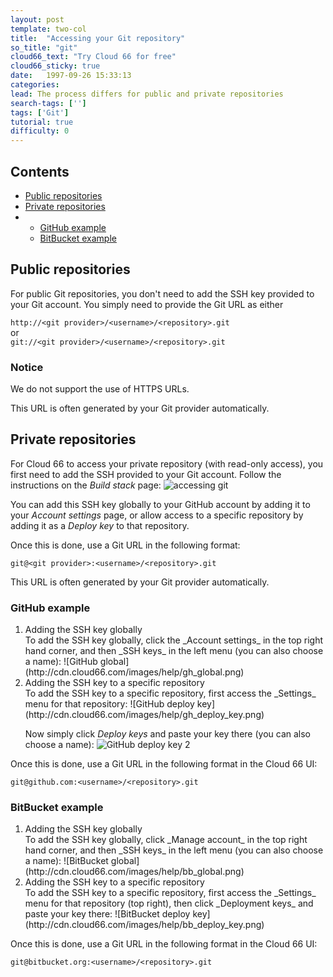```yaml
---
layout: post
template: two-col
title:  "Accessing your Git repository"
so_title: "git"
cloud66_text: "Try Cloud 66 for free"
cloud66_sticky: true
date:   1997-09-26 15:33:13
categories: 
lead: The process differs for public and private repositories
search-tags: ['']
tags: ['Git']
tutorial: true
difficulty: 0
---
```


<h2>Contents</h2>
<ul class="page-toc">
	<li>
		<a href="#public">Public repositories</a>
	</li>
	<li>
		<a href="#private">Private repositories</a>
			        <li>
                        <ul>
                        <li><a href="#github">GitHub example</a></li>
                        <li><a href="#bitbucket">BitBucket example</a></li>
                        </ul>
                    </li>
	</li>
</ul>

<h2 id="public">Public repositories</h2>
For public Git repositories, you don't need to add the SSH key provided to your Git account. You simply need to provide the Git URL as either

`http://<git provider>/<username>/<repository>.git`<br/>
or <br/>
`git://<git provider>/<username>/<repository>.git`

<div class="notice notice-warning">
    <h3>Notice</h3>
    <p>We do not support the use of HTTPS URLs.</p>
</div>

This URL is often generated by your Git provider automatically.

<h2 id="private">Private repositories</h2>

For Cloud 66 to access your private repository (with read-only access), you first need to add the SSH provided to your Git account. Follow the instructions on the <i>Build stack</i> page:
![accessing git](http://cdn.cloud66.com/images/help/accessing_git.png)

You can add this SSH key globally to your GitHub account by adding it to your _Account settings_ page, or allow access to a specific repository by adding it as a _Deploy key_ to that repository.

Once this is done, use a Git URL in the following format:

`git@<git provider>:<username>/<repository>.git`

This URL is often generated by your Git provider automatically.

<h3 id="github">GitHub example</h4>
<ol>
<li>Adding the SSH key globally</li>
To add the SSH key globally, click the _Account settings_ in the top right hand corner, and then _SSH keys_ in the left menu (you can also choose a name):
![GitHub global](http://cdn.cloud66.com/images/help/gh_global.png)

<li>Adding the SSH key to a specific repository</li>
To add the SSH key to a specific repository, first access the _Settings_ menu for that repository:
![GitHub deploy key](http://cdn.cloud66.com/images/help/gh_deploy_key.png)

Now simply click _Deploy keys_ and paste your key there (you can also choose a name):
![GitHub deploy key 2](http://cdn.cloud66.com/images/help/gh_deploy_key2.png)
</ol>

Once this is done, use a Git URL in the following format in the Cloud 66 UI:

`git@github.com:<username>/<repository>.git`

<h3 id="bitbucket">BitBucket example</h4>
<ol>
<li>Adding the SSH key globally</li>
To add the SSH key globally, click _Manage account_ in the top right hand corner, and then _SSH keys_ in the left menu (you can also choose a name):
![BitBucket global](http://cdn.cloud66.com/images/help/bb_global.png)

<li>Adding the SSH key to a specific repository</li>
To add the SSH key to a specific repository, first access the _Settings_ menu for that repository (top right), then click _Deployment keys_ and paste your key there:
![BitBucket deploy key](http://cdn.cloud66.com/images/help/bb_deploy_key.png)
</ol>

Once this is done, use a Git URL in the following format in the Cloud 66 UI:

`git@bitbucket.org:<username>/<repository>.git`